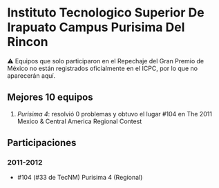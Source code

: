 # Instituto Tecnologico Superior De Irapuato Campus Purisima Del Rincon

:warning: Equipos que solo participaron en el Repechaje del Gran Premio de México no están registrados oficialmente en el ICPC, por lo que no aparecerán aquí.

## Mejores 10 equipos

1. _Purisima 4_: resolvió 0 problemas y obtuvo el lugar #104 en The 2011 Mexico & Central America Regional Contest

## Participaciones

### 2011-2012

- #104 (#33 de TecNM) Purisima 4 (Regional)



